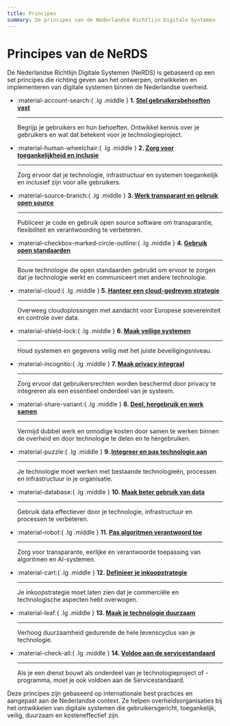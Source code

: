 ```yaml
---
title: Principes
summary: De principes van de Nederlandse Richtlijn Digitale Systemen
---
```


# Principes van de NeRDS

De Nederlandse Richtlijn Digitale Systemen (NeRDS) is gebaseerd op een set principes die richting geven aan het ontwerpen, ontwikkelen en implementeren van digitale systemen binnen de Nederlandse overheid.

<div class="grid cards" markdown>

- :material-account-search:{ .lg .middle } __1. [Stel gebruikersbehoeften vast](gebruikersbehoeften/index.md)__

    ---

    Begrijp je gebruikers en hun behoeften. Ontwikkel kennis over je gebruikers en wat dat betekent voor je technologieproject.

- :material-human-wheelchair:{ .lg .middle } __2. [Zorg voor toegankelijkheid en inclusie](toegankelijkheid/index.md)__

    ---

    Zorg ervoor dat je technologie, infrastructuur en systemen toegankelijk en inclusief zijn voor alle gebruikers.

- :material-source-branch:{ .lg .middle } __3. [Werk transparant en gebruik open source](open-source/index.md)__

    ---

    Publiceer je code en gebruik open source software om transparantie, flexibiliteit en verantwoording te verbeteren.

- :material-checkbox-marked-circle-outline:{ .lg .middle } __4. [Gebruik open standaarden](open-standaarden/index.md)__

    ---

    Bouw technologie die open standaarden gebruikt om ervoor te zorgen dat je technologie werkt en communiceert met andere technologie.

- :material-cloud:{ .lg .middle } __5. [Hanteer een cloud-gedreven strategie](cloud/index.md)__

    ---

    Overweeg cloudoplossingen met aandacht voor Europese soevereiniteit en controle over data.

- :material-shield-lock:{ .lg .middle } __6. [Maak veilige systemen](veiligheid/index.md)__

    ---

    Houd systemen en gegevens veilig met het juiste beveiligingsniveau.

- :material-incognito:{ .lg .middle } __7. [Maak privacy integraal](privacy/index.md)__

    ---

    Zorg ervoor dat gebruikersrechten worden beschermd door privacy te integreren als een essentieel onderdeel van je systeem.

- :material-share-variant:{ .lg .middle } __8. [Deel, hergebruik en werk samen](samenwerking/index.md)__

    ---

    Vermijd dubbel werk en onnodige kosten door samen te werken binnen de overheid en door technologie te delen en te hergebruiken.

- :material-puzzle:{ .lg .middle } __9. [Integreer en pas technologie aan](integratie/index.md)__

    ---

    Je technologie moet werken met bestaande technologieën, processen en infrastructuur in je organisatie.

- :material-database:{ .lg .middle } __10. [Maak beter gebruik van data](data/index.md)__

    ---

    Gebruik data effectiever door je technologie, infrastructuur en processen te verbeteren.

- :material-robot:{ .lg .middle } __11. [Pas algoritmen verantwoord toe](algoritmen/index.md)__

    ---

    Zorg voor transparante, eerlijke en verantwoorde toepassing van algoritmen en AI-systemen.

- :material-cart:{ .lg .middle } __12. [Definieer je inkoopstrategie](inkoop/index.md)__

    ---

    Je inkoopstrategie moet laten zien dat je commerciële en technologische aspecten hebt overwogen.

- :material-leaf:{ .lg .middle } __13. [Maak je technologie duurzaam](duurzaamheid/index.md)__

    ---

    Verhoog duurzaamheid gedurende de hele levenscyclus van je technologie.

- :material-check-all:{ .lg .middle } __14. [Voldoe aan de servicestandaard](servicestandaard/index.md)__

    ---

    Als je een dienst bouwt als onderdeel van je technologieproject of -programma, moet je ook voldoen aan de Servicestandaard.

</div>

Deze principes zijn gebaseerd op internationale best practices en aangepast aan de Nederlandse context. Ze helpen overheidsorganisaties bij het ontwikkelen van digitale systemen die gebruikersgericht, toegankelijk, veilig, duurzaam en kosteneffectief zijn.
